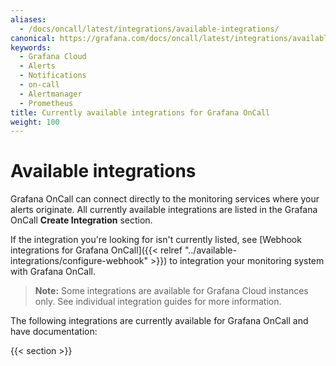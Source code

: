 ```yaml
---
aliases:
  - /docs/oncall/latest/integrations/available-integrations/
canonical: https://grafana.com/docs/oncall/latest/integrations/available-integrations/
keywords:
  - Grafana Cloud
  - Alerts
  - Notifications
  - on-call
  - Alertmanager
  - Prometheus
title: Currently available integrations for Grafana OnCall
weight: 100
---
```


# Available integrations

Grafana OnCall can connect directly to the monitoring services where your alerts originate. All currently available integrations are listed in the Grafana OnCall **Create Integration** section.

If the integration you're looking for isn't currently listed, see [Webhook integrations for Grafana OnCall]({{< relref "../available-integrations/configure-webhook" >}}) to integration your monitoring system with Grafana OnCall.

> **Note:** Some integrations are available for Grafana Cloud instances only. See individual integration guides for more information.

The following integrations are currently available for Grafana OnCall and have documentation:

{{< section >}}
